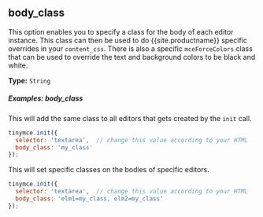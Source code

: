 ## body_class

This option enables you to specify a class for the body of each editor instance. This class can then be used to do {{site.productname}} specific overrides in your `content_css`. There is also a specific `mceForceColors` class that can be used to override the text and background colors to be black and white.

**Type:** `String`

##### Examples: body_class

This will add the same class to all editors that gets created by the `init` call.

```js
tinymce.init({
  selector: 'textarea',  // change this value according to your HTML
  body_class: 'my_class'
});
```

This will set specific classes on the bodies of specific editors.

```js
tinymce.init({
  selector: 'textarea',  // change this value according to your HTML
  body_class: 'elm1=my_class, elm2=my_class'
});
```
